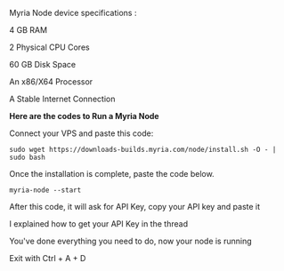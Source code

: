 Myria Node device specifications :

4 GB RAM

2 Physical CPU Cores

60 GB Disk Space

An x86/X64 Processor

A Stable Internet Connection



      

**Here are the codes to Run a Myria Node**

Connect your VPS and paste this code:

```
sudo wget https://downloads-builds.myria.com/node/install.sh -O - | sudo bash
```

Once the installation is complete, paste the code below.
```
myria-node --start
```
After this code, it will ask for API Key, copy your API key and paste it 

I explained how to get your API Key in the thread

You've done everything you need to do, now your node is running

Exit with Ctrl + A + D
